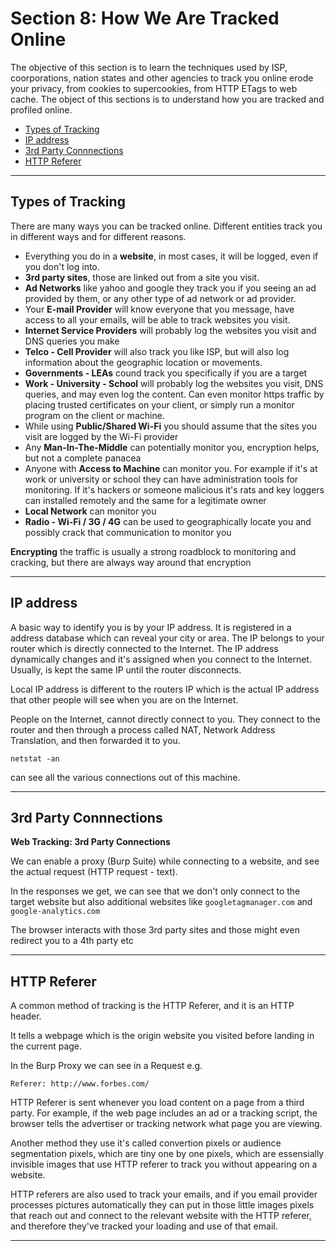 # Section 8: How We Are Tracked Online

The objective of this section is to learn the techniques used by ISP, coorporations, nation states and other agencies to track you online erode your privacy,
from cookies to supercookies, from HTTP ETags to web cache. The object of this sections is to understand how you are tracked and profiled online.

- [Types of Tracking](#types-of-tracking)
- [IP address](#ip-address)
- [3rd Party Connnections](#3rd-party-connnections)
- [HTTP Referer](#http-referer)

---

## Types of Tracking

There are many ways you can be tracked online. Different entities track you in different ways and for different reasons.

- Everything you do in a **website**, in most cases, it will be logged, even if you don't log into.
- **3rd party sites**, those are linked out from a site you visit.
- **Ad Networks** like yahoo and google they track you if you seeing an ad provided by them, or any other type of ad network or ad provider.
- Your **E-mail Provider** will know everyone that you message, have access to all your emails, will be able to track websites you visit.
- **Internet Service Providers** will probably log the websites you visit and DNS queries you make
- **Telco - Cell Provider** will also track you like ISP, but will also log information about the geographic location or movements.
- **Governments - LEAs** cound track you specifically if you are a target
- **Work - University - School** will probably log the websites you visit, DNS queries, and may even log the content. Can even monitor https traffic by placing trusted certificates on your client, or simply run a monitor program on the client or machine.
- While using **Public/Shared Wi-Fi** you should assume that the sites you visit are logged by the Wi-Fi provider
- Any **Man-In-The-Middle** can potentially monitor you, encryption helps, but not a complete panacea
- Anyone with **Access to Machine** can monitor you. For example if it's at work or university or school they can have administration tools for monitoring. If it's hackers or someone malicious it's rats and key loggers can installed remotely and the same for a legitimate owner
- **Local Network** can monitor you
- **Radio - Wi-Fi / 3G / 4G** can be used to geographically locate you and possibly crack that communication to monitor you

**Encrypting** the traffic is usually a strong roadblock to monitoring and cracking, but there are always way around that encryption

---


## IP address

A basic way to identify you is by your IP address. It is registered in a address database which can reveal your city or area. The IP belongs to your router which is directly connected to the Internet.
The IP address dynamically changes and it's assigned when you connect to the Internet. Usually, is kept the same IP until the router disconnects.

Local IP address is different to the routers IP which is the actual IP address that other people will see when you are on the Internet.

People on the Internet, cannot directly connect to you. They connect to the router and then through a process called NAT, Network Address Translation, and then forwarded it to you.

```
netstat -an
```

can see all the various connections out of this machine.

---

## 3rd Party Connnections

**Web Tracking: 3rd Party Connections**

We can enable a proxy (Burp Suite) while connecting to a website, and see the actual request (HTTP request - text).

In the responses we get, we can see that we don't only connect to the target website but also additional websites like `googletagmanager.com`
and `google-analytics.com`

The browser interacts with those 3rd party sites and those might even redirect you to a 4th party etc

---

## HTTP Referer

A common method of tracking is the HTTP Referer, and it is an HTTP header.

It tells a webpage which is the origin website you visited before landing in the current page.

In the Burp Proxy we can see in a Request e.g.

```
Referer: http://www.forbes.com/
```

HTTP Referer is sent whenever you load content on a page from a third party. For example, if the web page includes an ad or a tracking script, the browser tells the advertiser or tracking network what page you are viewing.

Another method they use it's called convertion pixels or audience segmentation pixels, which are tiny one by one pixels, which are essensially invisible images that use HTTP referer to track you without appearing on a website.

HTTP referers are also used to track your emails, and if you email provider processes pictures automatically they can put in those little images pixels that reach out and connect to the relevant website with the HTTP referer, and therefore they've tracked your loading and use of that email.

---



